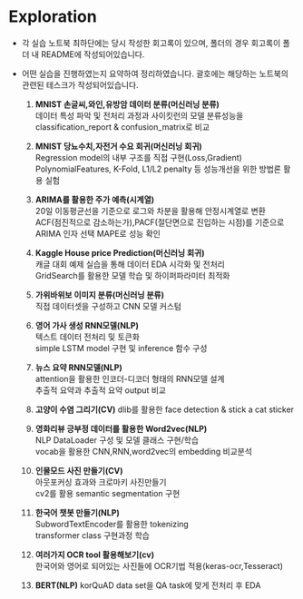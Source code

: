 # Exploration
- 각 실습 노트북 최하단에는 당시 작성한 회고록이 있으며, 폴더의 경우 회고록이 폴더 내 README에 작성되어있습니다.  

- 어떤 실습을 진행하였는지 요약하여 정리하였습니다. 괄호에는 해당하는 노트북의 관련된 테스크가 작성되어있습니다.  
    1. **MNIST 손글씨,와인,유방암 데이터 분류(머신러닝 분류)**  
        데이터 특성 파악 및 전처리 과정과 사이킷런의 모델 분류성능을 classification_report & confusion_matrix로 비교    

    2. **MNIST 당뇨수치,자전거 수요 회귀(머신러닝 회귀)**  
        Regression model의 내부 구조를 직접 구현(Loss,Gradient)  
        PolynomialFeatures, K-Fold, L1/L2 penalty 등 성능개선을 위한 방법론 활용 실험   

    3. **ARIMA를 활용한 주가 예측(시계열)**  
        20일 이동평균선을 기준으로 로그와 차분을 활용해 안정시계열로 변환  
        ACF(점진적으로 감소하는가),PACF(절단면으로 진입하는 시점)를 기준으로 ARIMA 인자 선택 MAPE로 성능 확인  

    4. **Kaggle House price Prediction(머신러닝 회귀)**  
        캐글 대회 예제 실습을 통해 데이터 EDA 시각화 및 전처리  
        GridSearch를 활용한 모델 학습 및 하이퍼파라미터 최적화  

    5. **가위바위보 이미지 분류(머신러닝 분류)**  
        직접 데이터셋을 구성하고 CNN 모델 커스텀  

    6. **영어 가사 생성 RNN모델(NLP)**  
        텍스트 데이터 전처리 및 토큰화  
        simple LSTM model 구현 및 inference 함수 구성  

    7. **뉴스 요약 RNN모델(NLP)**  
        attention을 활용한 인코더-디코더 형태의 RNN모델 설계  
        추출적 요약과 추출적 요약 output 비교  
    
    8. **고양이 수염 그리기(CV)**
        dlib를 활용한 face detection & stick a cat sticker  
    
    9. **영화리뷰 긍부정 데이터를 활용한 Word2vec(NLP)**  
        NLP DataLoader 구성 및 모델 클래스 구현/학습  
        vocab을 활용한 CNN,RNN,word2vec의 embedding 비교분석    
        
    10. **인물모드 사진 만들기(CV)**  
        아웃포커싱 효과와 크로마키 사진만들기  
        cv2를 활용 semantic segmentation 구현  

    11. **한국어 챗봇 만들기(NLP)**  
        SubwordTextEncoder를 활용한 tokenizing  
        transformer class 구현과정 학습  

    12. **여러가지 OCR tool 활용해보기(cv)**  
        한국어와 영어로 되어있는 사진들에 OCR기법 적용(keras-ocr,Tesseract)  

    13. **BERT(NLP)**
        korQuAD data set을 QA task에 맞게 전처리 후 EDA  
        


